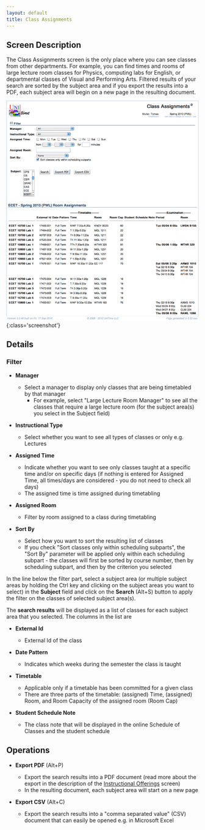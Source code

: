 ```yaml
---
layout: default
title: Class Assignments
---
```



## Screen Description

The Class Assignments screen is the only place where you can see classes from other departments. For example, you can find times and rooms of large lecture room classes for Physics, computing labs for English, or departmental classes of Visual and Performing Arts. Filtered results of your search are sorted by the subject area and if you export the results into a PDF, each subject area will begin on a new page in the resulting document.

![Class Assignments](images/class-assignments-1.png){:class='screenshot'}

## Details

### Filter

* **Manager**
	* Select a manager to display only classes that are being timetabled by that manager
		* For example, select "Large Lecture Room Manager" to see all the classes that require a large lecture room (for the subject area(s) you select in the Subject field)

* **Instructional Type**
	* Select whether you want to see all types of classes or only e.g. Lectures

* **Assigned Time**
	* Indicate whether you want to see only classes taught at a specific time and/or on specific days (if nothing is entered for Assigned Time, all times/days are considered - you do not need to check all days)
	* The assigned time is time assigned during timetabling

* **Assigned Room**
	* Filter by room assigned to a class during timetabling

* **Sort By**
	* Select how you want to sort the resulting list of classes
	* If you check "Sort classes only within scheduling subparts", the "Sort By" parameter will be applied only within each scheduling subpart - the classes will first be sorted by course number, then by scheduling subpart, and then by the criterion you selected

In the line below the filter part, select a subject area (or multiple subject areas by holding the Ctrl key and clicking on the subject areas you want to select) in the **Subject** field and click on the **Search** (Alt+S) button to apply the filter on the classes of selected subject area(s).

The **search results** will be displayed as a list of classes for each subject area that you selected. The columns in the list are

* **External Id**
	* External Id of the class

* **Date Pattern**
	* Indicates which weeks during the semester the class is taught

* **Timetable**
	* Applicable only if a timetable has been committed for a given class
	* There are three parts of the timetable: (assigned) Time, (assigned) Room, and Room Capacity of the assigned room (Room Cap)

* **Student Schedule Note**
	* The class note that will be displayed in the online Schedule of Classes and the student schedule

## Operations

* **Export PDF** (Alt+P)
	* Export the search results into a PDF document (read more about the export in the description of the [Instructional Offerings](instructional-offerings) screen)
	* In the resulting document, each subject area will start on a new page

* **Export CSV** (Alt+C)
	* Export the search results into a "comma separated value" (CSV) document that can easily be opened e.g. in Microsoft Excel


